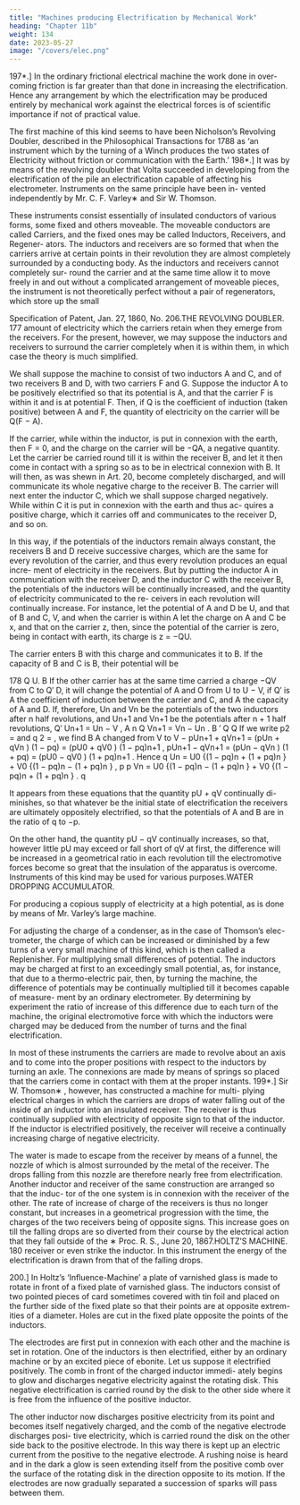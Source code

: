 ```yaml
---
title: "Machines producing Electrification by Mechanical Work"
heading: "Chapter 11b"
weight: 134
date: 2023-05-27
image: "/covers/elec.png"
---
```



197*.] In the ordinary frictional electrical machine the work done in over- coming friction is far greater than that done in increasing the electrification. Hence any arrangement by which the electrification may be produced entirely by mechanical work against the electrical forces is of scientific importance if not of practical value. 

The first machine of this kind seems to have been Nicholson’s Revolving Doubler, described in the Philosophical Transactions for 1788 as ‘an instrument which by the turning of a Winch produces the two states of Electricity without friction or communication with the Earth.’ 198*.] It was by means of the revolving doubler that Volta succeeded in developing from the electrification of the pile an electrification capable of affecting his electrometer. Instruments on the same principle have been in- vented independently by Mr. C. F. Varley∗ and Sir W. Thomson.

These instruments consist essentially of insulated conductors of various forms, some fixed and others moveable. The moveable conductors are called Carriers, and the fixed ones may be called Inductors, Receivers, and Regener- ators. The inductors and receivers are so formed that when the carriers arrive at certain points in their revolution they are almost completely surrounded by a conducting body. As the inductors and receivers cannot completely sur- round the carrier and at the same time allow it to move freely in and out without a complicated arrangement of moveable pieces, the instrument is not theoretically perfect without a pair of regenerators, which store up the small


Specification of Patent, Jan. 27, 1860, No. 206.THE REVOLVING DOUBLER.
177
amount of electricity which the carriers retain when they emerge from the
receivers.
For the present, however, we may suppose the inductors and receivers to
surround the carrier completely when it is within them, in which case the
theory is much simplified.

We shall suppose the machine to consist of two inductors A and C, and of two receivers B and D, with two carriers F and G. Suppose the inductor A to be positively electrified so that its potential is A, and that the carrier F is within it and is at potential F. Then, if Q is the coefficient of induction (taken positive) between A and F, the quantity of electricity on the carrier will be Q(F − A).

If the carrier, while within the inductor, is put in connexion with the earth, then F = 0, and the charge on the carrier will be −QA, a negative quantity. Let the carrier be carried round till it is within the receiver B, and let it then come in contact with a spring so as to be in electrical connexion with B. It will then, as was shewn in Art. 20, become completely discharged, and will communicate its whole negative charge to the receiver B. The carrier will next enter the inductor C, which we shall suppose charged negatively. While within C it is put in connexion with the earth and thus ac- quires a positive charge, which it carries off and communicates to the receiver D, and so on.

In this way, if the potentials of the inductors remain always constant, the receivers B and D receive successive charges, which are the same for every revolution of the carrier, and thus every revolution produces an equal incre- ment of electricity in the receivers. But by putting the inductor A in communication with the receiver D, and the inductor C with the receiver B, the potentials of the inductors will be continually increased, and the quantity of electricity communicated to the re- ceivers in each revolution will continually increase. For instance, let the potential of A and D be U, and that of B and C, V, and when the carrier is within A let the charge on A and C be x, and that on the carrier z, then, since the potential of the carrier is zero, being in contact with earth, its charge is z = −QU.

The carrier enters B with this charge and
communicates it to B. If the capacity of B and C is B, their potential will be


178
Q
U.
B
If the other carrier has at the same time carried a charge −QV from C to
Q′
D, it will change the potential of A and O from U to U −
V, if Q′ is
A
the coefficient of induction between the carrier and C, and A the capacity
of A and D. If, therefore, Un and Vn be the potentials of the two inductors
after n half revolutions, and Un+1 and Vn+1 be the potentials after n + 1 half
revolutions,
Q′
Un+1 = Un −
V ,
A n
Q
Vn+1 = Vn − Un .
B
′
Q
Q
If we write p2 =
and q 2 =
, we find
B
A
changed from V to V −
pUn+1 + qVn+1 = (pUn + qVn ) (1 − pq) = (pU0 + qV0 ) (1 − pq)n+1 ,
pUn+1 − qVn+1 = (pUn − qVn ) (1 + pq) = (pU0 − qV0 ) (1 + pq)n+1 .
Hence
q
Un = U0 {(1 − pq)n + (1 + pq)n } + V0 {(1 − pq)n − (1 + pq)n } ,
p
p
Vn = U0 {(1 − pq)n − (1 + pq)n } + V0 {(1 − pq)n + (1 + pq)n } .
q

It appears from these equations that the quantity pU + qV continually di-
minishes, so that whatever be the initial state of electrification the receivers
are ultimately oppositely electrified, so that the potentials of A and B are in
the ratio of q to −p.

On the other hand, the quantity pU − qV continually increases, so that,
however little pU may exceed or fall short of qV at first, the difference will
be increased in a geometrical ratio in each revolution till the electromotive
forces become so great that the insulation of the apparatus is overcome.
Instruments of this kind may be used for various purposes.WATER DROPPING ACCUMULATOR.


For producing a copious supply of electricity at a high potential, as is done
by means of Mr. Varley’s large machine.

For adjusting the charge of a condenser, as in the case of Thomson’s elec- trometer, the charge of which can be increased or diminished by a few turns of a very small machine of this kind, which is then called a Replenisher. For multiplying small differences of potential. The inductors may be charged at first to an exceedingly small potential, as, for instance, that due to a thermo-electric pair, then, by turning the machine, the difference of potentials may be continually multiplied till it becomes capable of measure- ment by an ordinary electrometer. By determining by experiment the ratio of increase of this difference due to each turn of the machine, the original electromotive force with which the inductors were charged may be deduced from the number of turns and the final electrification.

In most of these instruments the carriers are made to revolve about an axis and to come into the proper positions with respect to the inductors by turning an axle. The connexions are made by means of springs so placed that the carriers come in contact with them at the proper instants. 199*.] Sir W. Thomson∗ , however, has constructed a machine for multi- plying electrical charges in which the carriers are drops of water falling out of the inside of an inductor into an insulated receiver. The receiver is thus continually supplied with electricity of opposite sign to that of the inductor. If the inductor is electrified positively, the receiver will receive a continually increasing charge of negative electricity.

The water is made to escape from the receiver by means of a funnel, the
nozzle of which is almost surrounded by the metal of the receiver. The drops
falling from this nozzle are therefore nearly free from electrification. Another
inductor and receiver of the same construction are arranged so that the induc-
tor of the one system is in connexion with the receiver of the other. The rate
of increase of charge of the receivers is thus no longer constant, but increases
in a geometrical progression with the time, the charges of the two receivers
being of opposite signs. This increase goes on till the falling drops are so
diverted from their course by the electrical action that they fall outside of the
∗
Proc. R. S., June 20, 1867.HOLTZ’S MACHINE.
180
receiver or even strike the inductor.
In this instrument the energy of the electrification is drawn from that of
the falling drops.

200.] In Holtz’s ‘Influence-Machine’ a plate of varnished glass is made to rotate in front of a fixed plate of varnished glass. The inductors consist of two pointed pieces of card sometimes covered with tin foil and placed on the further side of the fixed plate so that their points are at opposite extrem- ities of a diameter. Holes are cut in the fixed plate opposite the points of the inductors.

The electrodes are first put in connexion with each other and the machine is set in rotation. One of the inductors is then electrified, either by an ordinary machine or by an excited piece of ebonite. Let us suppose it electrified positively. The comb in front of the charged inductor immedi- ately begins to glow and discharges negative electricity against the rotating disk. This negative electrification is carried round by the disk to the other side where it is free from the influence of the positive inductor. 

The other inductor now discharges positive electricity from its point and becomes itself negatively charged, and the comb of the negative electrode discharges posi- tive electricity, which is carried round the disk on the other side back to the positive electrode. In this way there is kept up an electric current from the positive to the negative electrode. A rushing noise is heard and in the dark a glow is seen extending itself from the positive comb over the surface of the rotating disk in the direction opposite to its motion. If the electrodes are now gradually separated a succession of sparks will pass between them.

